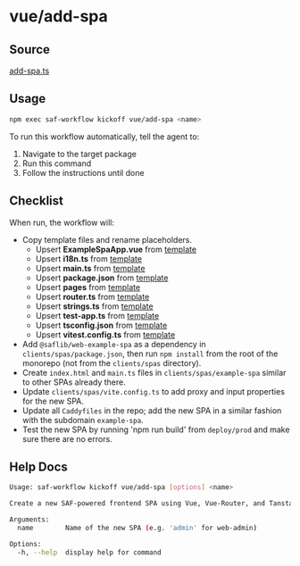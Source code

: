 # vue/add-spa

## Source

[add-spa.ts](https://github.com/sderickson/saflib/blob/main/vue/workflows/add-spa.ts)

## Usage

```bash
npm exec saf-workflow kickoff vue/add-spa <name>
```

To run this workflow automatically, tell the agent to:

1. Navigate to the target package
2. Run this command
3. Follow the instructions until done

## Checklist

When run, the workflow will:

- Copy template files and rename placeholders.
  - Upsert **ExampleSpaApp.vue** from [template](https://github.com/sderickson/saflib/blob/main/vue/workflows/spa-template/TemplateFileApp.vue)
  - Upsert **i18n.ts** from [template](https://github.com/sderickson/saflib/blob/main/vue/workflows/spa-template/i18n.ts)
  - Upsert **main.ts** from [template](https://github.com/sderickson/saflib/blob/main/vue/workflows/spa-template/main.ts)
  - Upsert **package.json** from [template](https://github.com/sderickson/saflib/blob/main/vue/workflows/spa-template/package.json)
  - Upsert **pages** from [template](https://github.com/sderickson/saflib/blob/main/vue/workflows/spa-template/pages)
  - Upsert **router.ts** from [template](https://github.com/sderickson/saflib/blob/main/vue/workflows/spa-template/router.ts)
  - Upsert **strings.ts** from [template](https://github.com/sderickson/saflib/blob/main/vue/workflows/spa-template/strings.ts)
  - Upsert **test-app.ts** from [template](https://github.com/sderickson/saflib/blob/main/vue/workflows/spa-template/test-app.ts)
  - Upsert **tsconfig.json** from [template](https://github.com/sderickson/saflib/blob/main/vue/workflows/spa-template/tsconfig.json)
  - Upsert **vitest.config.ts** from [template](https://github.com/sderickson/saflib/blob/main/vue/workflows/spa-template/vitest.config.ts)
- Add `@saflib/web-example-spa` as a dependency in `clients/spas/package.json`, then run `npm install` from the root of the monorepo (not from the `clients/spas` directory).
- Create `index.html` and `main.ts` files in `clients/spas/example-spa` similar to other SPAs already there.
- Update `clients/spas/vite.config.ts` to add proxy and input properties for the new SPA.
- Update all `Caddyfiles` in the repo; add the new SPA in a similar fashion with the subdomain `example-spa`.
- Test the new SPA by running 'npm run build' from `deploy/prod` and make sure there are no errors.

## Help Docs

```bash
Usage: saf-workflow kickoff vue/add-spa [options] <name>

Create a new SAF-powered frontend SPA using Vue, Vue-Router, and Tanstack Query

Arguments:
  name        Name of the new SPA (e.g. 'admin' for web-admin)

Options:
  -h, --help  display help for command

```
